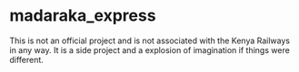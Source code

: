 # madaraka_express
This is not an official project and is not associated with the Kenya Railways in any way. It is a side project and a explosion of imagination if things were different.
